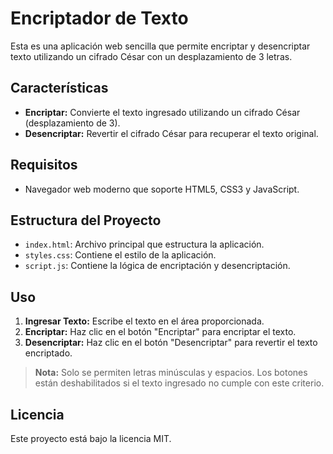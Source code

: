 # Encriptador de Texto

Esta es una aplicación web sencilla que permite encriptar y desencriptar texto utilizando un cifrado César con un desplazamiento de 3 letras.

## Características

- **Encriptar:** Convierte el texto ingresado utilizando un cifrado César (desplazamiento de 3).
- **Desencriptar:** Revertir el cifrado César para recuperar el texto original.

## Requisitos

- Navegador web moderno que soporte HTML5, CSS3 y JavaScript.

## Estructura del Proyecto

- `index.html`: Archivo principal que estructura la aplicación.
- `styles.css`: Contiene el estilo de la aplicación.
- `script.js`: Contiene la lógica de encriptación y desencriptación.

## Uso

1. **Ingresar Texto:** Escribe el texto en el área proporcionada.
2. **Encriptar:** Haz clic en el botón "Encriptar" para encriptar el texto.
3. **Desencriptar:** Haz clic en el botón "Desencriptar" para revertir el texto encriptado.

> **Nota:** Solo se permiten letras minúsculas y espacios. Los botones están deshabilitados si el texto ingresado no cumple con este criterio.

## Licencia

Este proyecto está bajo la licencia MIT.
